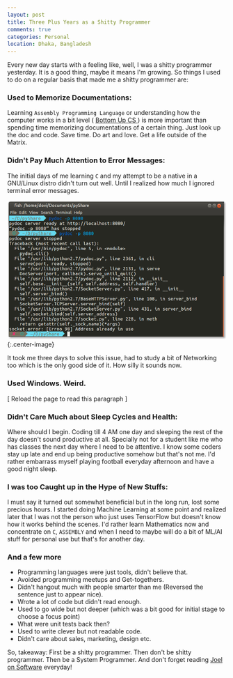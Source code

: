 ```yaml
---
layout: post
title: Three Plus Years as a Shitty Programmer
comments: true
categories: Personal
location: Dhaka, Bangladesh
---
```


Every new day starts with a feeling like, well, I was a shitty programmer yesterday. It is a good thing, maybe it means I'm growing. So things I used to do on a regular basis that made me a shitty programmer are:

### Used to Memorize Documentations:
Learning `Assembly Programming Language` or understanding how the computer works in a bit level ( [Bottom Up CS ](https://www.bottomupcs.com/) ) is more important than spending time memorizing documentations of a certain thing. Just look up the doc and code. Save time. Do art and love. Get a life outside of the Matrix.


### Didn't Pay Much Attention to Error Messages:

The initial days of me learning `C` and my attempt to be a native in a GNU/Linux distro didn't turn out well. Until I realized how much I ignored terminal error messages.

![pydoc Error](/post_images/2018/Oct/pydoc_error.png){:.center-image}

It took me three days to solve this issue, had to study a bit of Networking too which is the only good side of it. How silly it sounds now.

### Used Windows. Weird.
[ Reload the page to read this paragraph ]

### Didn't Care Much about Sleep Cycles and Health:
Where should I begin. Coding till 4 AM one day and sleeping the rest of the day doesn't sound productive at all. Specially not for a student like  me who has classes the next day where I need to be attentive. I know some coders stay up late and end up being productive somehow but that's not me. I'd rather embarrass myself playing football everyday afternoon and have a good night sleep.

### I was too Caught up in the Hype of New Stuffs:
I must say it turned out somewhat beneficial but in the long run, lost some precious hours. I started doing Machine Learning at some point and realized later that I was not the person who just uses TensorFlow but doesn't know how it works behind the scenes. I'd rather learn Mathematics now and concentrate on `C`, `ASSEMBLY` and when I need to maybe will do a bit of ML/AI stuff for personal use but that's for another day.

### And a few more
* Programming languages were just tools, didn't believe that.
* Avoided programming meetups and Get-togethers.
* Didn't hangout much with people smarter than me (Reversed the sentence just to appear nice).
* Wrote a lot of code but didn't read enough.
* Used to go wide but not deeper (which was a bit good for initial stage to choose a focus point)
* What were unit tests back then?
* Used to write clever but not readable code.
* Didn't care about sales, marketing, design etc.

So, takeaway: First be a shitty programmer. Then don't be shitty programmer. Then be a System Programmer. And don't forget reading [Joel on Software](https://www.joelonsoftware.com) everyday!